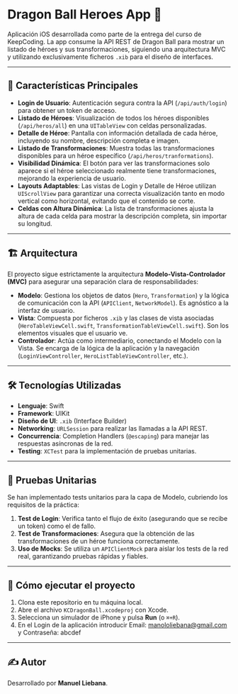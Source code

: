 # Dragon Ball Heroes App 🐉

Aplicación iOS desarrollada como parte de la entrega del curso de KeepCoding. La app consume la API REST de Dragon Ball para mostrar un listado de héroes y sus transformaciones, siguiendo una arquitectura MVC y utilizando exclusivamente ficheros `.xib` para el diseño de interfaces.

---

## 🌟 Características Principales

-   **Login de Usuario**: Autenticación segura contra la API (`/api/auth/login`) para obtener un token de acceso.
-   **Listado de Héroes**: Visualización de todos los héroes disponibles (`/api/heros/all`) en una `UITableView` con celdas personalizadas.
-   **Detalle de Héroe**: Pantalla con información detallada de cada héroe, incluyendo su nombre, descripción completa e imagen.
-   **Listado de Transformaciones**: Muestra todas las transformaciones disponibles para un héroe específico (`/api/heros/tranformations`).
-   **Visibilidad Dinámica**: El botón para ver las transformaciones solo aparece si el héroe seleccionado realmente tiene transformaciones, mejorando la experiencia de usuario.
-   **Layouts Adaptables**: Las vistas de Login y Detalle de Héroe utilizan `UIScrollView` para garantizar una correcta visualización tanto en modo vertical como horizontal, evitando que el contenido se corte.
-   **Celdas con Altura Dinámica**: La lista de transformaciones ajusta la altura de cada celda para mostrar la descripción completa, sin importar su longitud.

---

## 🏗️ Arquitectura

El proyecto sigue estrictamente la arquitectura **Modelo-Vista-Controlador (MVC)** para asegurar una separación clara de responsabilidades:

-   **Modelo**: Gestiona los objetos de datos (`Hero`, `Transformation`) y la lógica de comunicación con la API (`APIClient`, `NetworkModel`). Es agnóstico a la interfaz de usuario.
-   **Vista**: Compuesta por ficheros `.xib` y las clases de vista asociadas (`HeroTableViewCell.swift`, `TransformationTableViewCell.swift`). Son los elementos visuales que el usuario ve.
-   **Controlador**: Actúa como intermediario, conectando el Modelo con la Vista. Se encarga de la lógica de la aplicación y la navegación (`LoginViewController`, `HeroListTableViewController`, etc.).

---

## 🛠️ Tecnologías Utilizadas

-   **Lenguaje**: Swift
-   **Framework**: UIKit
-   **Diseño de UI**: `.xib` (Interface Builder)
-   **Networking**: `URLSession` para realizar las llamadas a la API REST.
-   **Concurrencia**: Completion Handlers (`@escaping`) para manejar las respuestas asíncronas de la red.
-   **Testing**: `XCTest` para la implementación de pruebas unitarias.

---

## 🧪 Pruebas Unitarias

Se han implementado tests unitarios para la capa de Modelo, cubriendo los requisitos de la práctica:

1.  **Test de Login**: Verifica tanto el flujo de éxito (asegurando que se recibe un token) como el de fallo.
2.  **Test de Transformaciones**: Asegura que la obtención de las transformaciones de un héroe funciona correctamente.
3.  **Uso de Mocks**: Se utiliza un `APIClientMock` para aislar los tests de la red real, garantizando pruebas rápidas y fiables.

---

## 🚀 Cómo ejecutar el proyecto

1.  Clona este repositorio en tu máquina local.
2.  Abre el archivo `KCDragonBall.xcodeproj` con Xcode.
3.  Selecciona un simulador de iPhone y pulsa **Run** (o `⌘+R`).
4.  En el Login de la aplicación introducir Email: manololiebana@gmail.com y Contraseña: abcdef

---

## ✍️ Autor

Desarrollado por **Manuel Liebana**. 